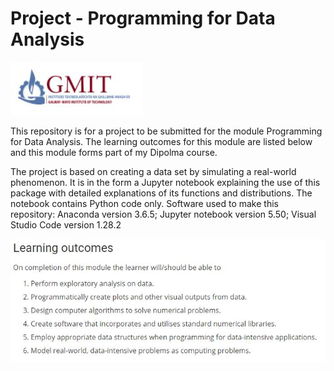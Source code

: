 # Project - Programming for Data Analysis

![](GMIT.JPG)


This repository is for a project to be submitted for the module Programming for Data Analysis.
The learning outcomes for this module are listed below and this module forms part of my Dipolma course.

The project is based on creating a data set by simulating a real-world phenomenon.
It is in the form a Jupyter notebook explaining the use of this package with detailed explanations of its functions and distributions.
The notebook contains Python code only.
Software used to make this repository: Anaconda version 3.6.5; Jupyter notebook version 5.50; Visual Studio Code version 1.28.2

![](outcomes1.JPG)
